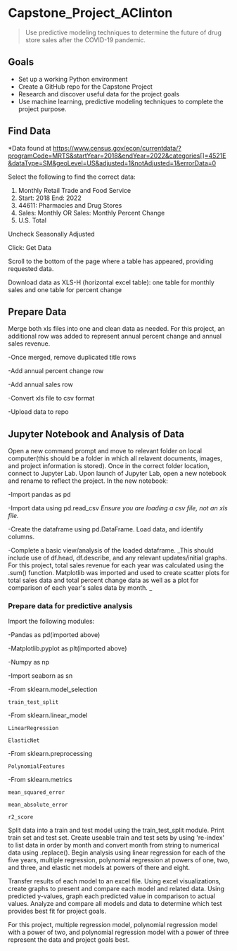 # Capstone_Project_AClinton

> Use predictive modeling techniques to determine the future of drug store sales after the COVID-19 pandemic. 

## Goals

- Set up a working Python environment
- Create a GitHub repo for the Capstone Project
- Research and discover useful data for the project goals
- Use machine learning, predictive modeling techniques to complete the project purpose. 

## Find Data

*Data found at https://www.census.gov/econ/currentdata/?programCode=MRTS&startYear=2018&endYear=2022&categories[]=4521E&dataType=SM&geoLevel=US&adjusted=1&notAdjusted=1&errorData=0

Select the following to find the correct data: 

  1. Monthly Retail Trade and Food Service 
  2. Start: 2018  End: 2022
  3. 44611: Pharmacies and Drug Stores
  4. Sales: Monthly OR Sales: Monthly Percent Change
  5. U.S. Total
  
Uncheck Seasonally Adjusted

Click: Get Data

Scroll to the bottom of the page where a table has appeared, providing requested data. 

Download data as XLS-H (horizontal excel table): one table for monthly sales and one table for percent change

## Prepare Data

Merge both xls files into one and clean data as needed. For this project, an additional row was added to represent annual percent change and annual sales revenue. 

-Once merged, remove duplicated title rows 

-Add annual percent change row

-Add annual sales row 

-Convert xls file to csv format

-Upload data to repo

## Jupyter Notebook and Analysis of Data

Open a new command prompt and move to relevant folder on local computer(this should be a folder in which all relavent documents, images, and project information is stored). Once in the correct folder location, connect to Jupyter Lab. Upon launch of Jupyter Lab, open a new notebook and rename to reflect the project. 
In the new notebook:

-Import pandas as pd

-Import data using pd.read_csv _Ensure you are loading a csv file, not an xls file._

-Create the dataframe using pd.DataFrame. Load data, and identify columns. 

-Complete a basic view/analysis of the loaded dataframe. _This should include use of df.head, df.describe, and any relevant updates/initial graphs. For this project, total sales revenue for each year was calculated using the .sum() function. Matplotlib was imported and used to create scatter plots for total sales data and total percent change data as well as a plot for comparison of each year's sales data by month. _

### Prepare data for predictive analysis

Import the following modules:

  -Pandas as pd(imported above)

  -Matplotlib.pyplot as plt(imported above)

  -Numpy as np

  -Import seaborn as sn
 
  -From sklearn.model_selection
    
    train_test_split
    
  -From sklearn.linear_model
    
    LinearRegression
    
    ElasticNet

  -From sklearn.preprocessing
  
    PolynomialFeatures

  -From sklearn.metrics
  
    mean_squared_error
  
    mean_absolute_error
  
    r2_score

Split data into a train and test model using the train_test_split module. Print train set and test set. Create useable train and test sets by using 're-index' to list data in order by month and convert month from string to numerical data using .replace(). Begin analysis using linear regression for each of the five years, multiple regression, polynomial regression at powers of one, two, and three, and elastic net models at powers of there and eight. 

Transfer results of each model to an excel file. Using excel visualizations, create graphs to present and compare each model and related data. Using predicted y-values, graph each predicted value in comparison to actual values. Analyze and compare all models and data to determine which test provides best fit for project goals. 

For this project, multiple regression model, polynomial regression model with a power of two, and polynomial regression model with a power of three represent the data and project goals best. 

